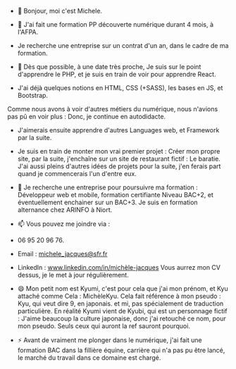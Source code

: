 - 👋 Bonjour, moi c'est Michele.
  
- 👀 J'ai fait une formation PP découverte numérique durant 4 mois, à l'AFPA.
- Je recherche une entreprise sur un contrat d'un an, dans le cadre de ma formation.
- 🌱 Dès que possible, à une date très proche, Je suis sur le point d'apprendre le PHP, et je suis en train de voir pour apprendre React.
- J'ai déjà quelques notions en HTML, CSS (+SASS), les bases en JS, et Bootstrap.

Comme nous avons à voir d'autres métiers du numérique, nous n'avions pas pû en voir plus : Donc, je continue en autodidacte.
- J'aimerais ensuite apprendre d'autres Languages web, et Framework par la suite.

- Je suis en train de monter mon vrai premier projet : Créer mon propre site,
par la suite, j'enchaîne sur un site de restaurant fictif : Le baratie.
J'ai aussi pleins d'autres idées de projets pour la suite, j'en ferais part quand je commencerais l'un d'entre eux.
  
- 💞️ Je recherche une entreprise pour poursuivre ma formation : Développeur web et mobile, formation certifiante Niveau BAC+2, et éventuellement enchainer sur un BAC+3.
Je suis en formation alternance chez ARINFO à Niort.
- 📫 Vous pouvez me joindre via :
- 06 95 20 96 76.
 
- Email : michele_jacques@sfr.fr
- LinkedIn : www.linkedin.com/in/michèle-jacques
  Vous aurrez mon CV dessus, je le met à jour régulièrement.
  
- 😄 Mon petit nom est Kyumi, c'est pour cela que j'ai mon prénom, et Kyu attaché comme Cela : MichèleKyu. 
Cela fait référence à mon pseudo : Kyu, qui veut dire 9, en japonais. et mi, pas spécialement de traduction particulière.
En réalité Kyumi vient de Kyubi, qui est un personnage fictif : J'aime beaucoup la culture japonaise, donc j'ai retouché ce nom, pour mon pseudo.
Seuls ceux qui auront la ref sauront pourquoi.

- ⚡ Avant de vraiment me plonger dans le numérique, j'ai fait une formation BAC dans la fillière équine,
carrière qui n'a pas pu être lancé, le marché du travail dans ce domaine est chargé.
